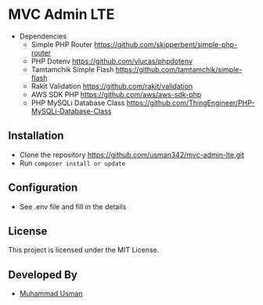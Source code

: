 # MVC Admin LTE

- Dependencies
  - Simple PHP Router https://github.com/skipperbent/simple-php-router
  - PHP Dotenv https://github.com/vlucas/phpdotenv
  - Tamtamchik Simple Flash https://github.com/tamtamchik/simple-flash
  - Rakit Validation https://github.com/rakit/validation
  - AWS SDK PHP https://github.com/aws/aws-sdk-php
  - PHP MySQLi Database Class https://github.com/ThingEngineer/PHP-MySQLi-Database-Class

## Installation
  - Clone the repository https://github.com/usman342/mvc-admin-lte.git
  - Run `composer install or update`

## Configuration
  - See .env file and fill in the details

## License

This project is licensed under the MIT License.

## Developed By

- [Muhammad Usman](https://github.com/usman342)

